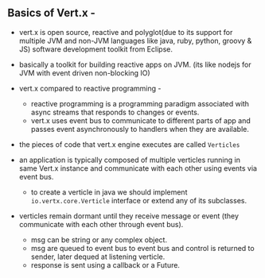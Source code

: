 ## Basics of Vert.x - 

* vert.x is open source, reactive and polyglot(due to its support for multiple JVM and non-JVM languages like java, ruby, python, groovy & JS) software development toolkit from Eclipse.
* basically a toolkit for building reactive apps on JVM. (its like nodejs for JVM with event driven non-blocking IO)
* vert.x compared to reactive programming - 
  * reactive programming is a programming paradigm associated with async streams that responds to changes or events.
  * vert.x uses event bus to communicate to different parts of app and passes event asynchronously to handlers when they are available.
  
* the pieces of code that vert.x engine executes are called `Verticles`
* an application is typically composed of multiple verticles running in same Vert.x instance and communicate with each other using
events via event bus.
  * to create a verticle in java we should implement `io.vertx.core.Verticle` interface or extend any of its subclasses.
  
* verticles remain dormant until they receive message or event (they communicate with each other through event bus).
  * msg can be string or any complex object.
  * msg are queued to event bus to event bus and control is returned to sender, later dequed at listening verticle.
  * response is sent using a callback or a Future.